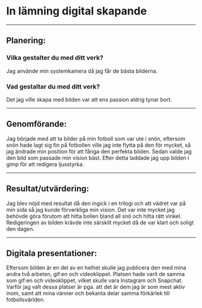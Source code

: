 <h1>In lämning digital skapande</h1>
<hr>
<h2>Planering:</h2>

<h3>Vilka gestalter du med ditt verk?</h3>
Jag använde min systemkamera då jag får de bästa bilderna.

<h3>Vad gestaltar du med ditt verk?</h3>
Det jag ville skapa med bilden var att ens passion aldrig tynar bort.
<hr>  
<h2>Genomförande:</h2>
Jag började med att ta bilder på min fotboll som var ute i snön, eftersom snön hade lagt sig fin på fotbollen ville jag inte flytta på den för mycket, så jag ändrade min position för att fånga den perfekta bilden. Sedan valde jag den bild som passade min vision bäst. Efter detta laddade jag upp bilden i gimp för att redigera ljusstyrka.
<hr>

<h2>Resultat/utvärdering:</h2>
Jag blev nöjd med resultat då den ingick i en trilogi och att vädret var på min sida så jag kunde förverkliga min vision. Det var inte mycket jag behövde göra förutom att hitta bollen bland all snö och hitta rätt vinkel. Redigeringen av bilden krävde inte särskilt mycket då de var klart och soligt den dagen.
<hr>

<h2>Digitala presentationer:</h2>
Eftersom bilden är en del av en helhet skulle jag publicera den med mina andra två arbeten, gif:en och videoklippet. Platsen hade varit de samma som gif:en och videoklippet, vilket skulle vara Instagram och Snapchat. Varför jag valt dessa platser är pga. att det är dem jag är som mest aktiv inom, samt att mina vänner och bekanta delar samma förkärlek till fotbollsvärlden. 

